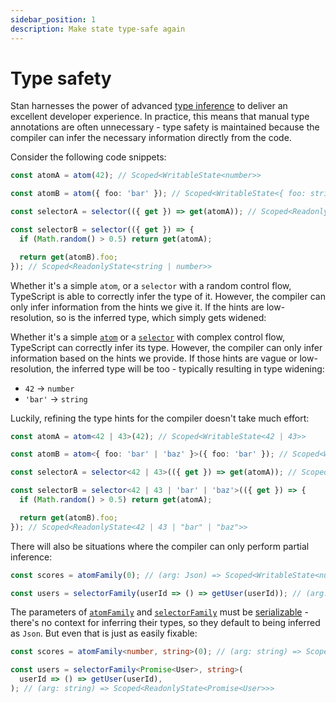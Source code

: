 ```yaml
---
sidebar_position: 1
description: Make state type-safe again
---
```


# Type safety

Stan harnesses the power of advanced [type inference](https://www.typescriptlang.org/docs/handbook/type-inference.html) to deliver an excellent developer experience. In practice, this means that manual type annotations are often unnecessary - type safety is maintained because the compiler can infer the necessary information directly from the code.

Consider the following code snippets:

```ts
const atomA = atom(42); // Scoped<WritableState<number>>

const atomB = atom({ foo: 'bar' }); // Scoped<WritableState<{ foo: string }>>

const selectorA = selector(({ get }) => get(atomA)); // Scoped<ReadonlyState<number>>

const selectorB = selector(({ get }) => {
  if (Math.random() > 0.5) return get(atomA);

  return get(atomB).foo;
}); // Scoped<ReadonlyState<string | number>>
```

Whether it's a simple `atom`, or a `selector` with a random control flow, TypeScript is able to correctly infer the type of it. However, the compiler can only infer information from the hints we give it. If the hints are low-resolution, so is the inferred type, which simply gets widened:

Whether it's a simple [`atom`](../api/atom.md) or a [`selector`](../api/selector.md) with complex control flow, TypeScript can correctly infer its type. However, the compiler can only infer information based on the hints we provide. If those hints are vague or low-resolution, the inferred type will be too - typically resulting in type widening:

- `42` → `number`
- `'bar'` → `string`

Luckily, refining the type hints for the compiler doesn't take much effort:

```ts
const atomA = atom<42 | 43>(42); // Scoped<WritableState<42 | 43>>

const atomB = atom<{ foo: 'bar' | 'baz' }>({ foo: 'bar' }); // Scoped<WritableState<{ foo: "bar" | "baz" }>>

const selectorA = selector<42 | 43>(({ get }) => get(atomA)); // Scoped<ReadonlyState<42 | 43>>

const selectorB = selector<42 | 43 | 'bar' | 'baz'>(({ get }) => {
  if (Math.random() > 0.5) return get(atomA);

  return get(atomB).foo;
}); // Scoped<ReadonlyState<42 | 43 | "bar" | "baz">>
```

There will also be situations where the compiler can only perform partial inference:

```ts
const scores = atomFamily(0); // (arg: Json) => Scoped<WritableState<number>>

const users = selectorFamily(userId => () => getUser(userId)); // (arg: Json) => Scoped<ReadonlyState<Promise<User>>>
```

The parameters of [`atomFamily`](../api/atomFamily.md) and [`selectorFamily`](../api/selectorFamily.md) must be [serializable](./param-serialization.md) - there's no context for inferring their types, so they default to being inferred as `Json`. But even that is just as easily fixable:

```ts
const scores = atomFamily<number, string>(0); // (arg: string) => Scoped<WritableState<number>>

const users = selectorFamily<Promise<User>, string>(
  userId => () => getUser(userId),
); // (arg: string) => Scoped<ReadonlyState<Promise<User>>>
```
